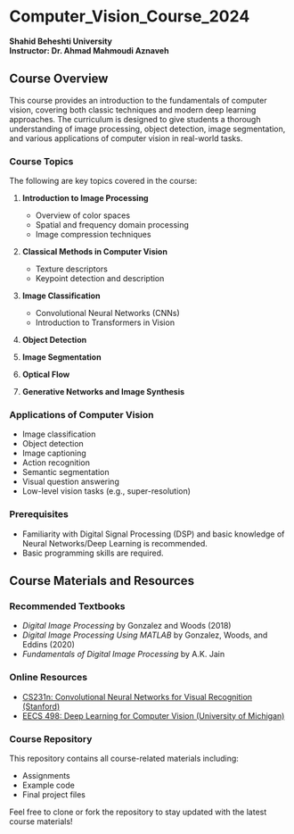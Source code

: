 # Computer_Vision_Course_2024
**Shahid Beheshti University**  
**Instructor: Dr. Ahmad Mahmoudi Aznaveh**

## Course Overview  
This course provides an introduction to the fundamentals of computer vision, covering both classic techniques and modern deep learning approaches. The curriculum is designed to give students a thorough understanding of image processing, object detection, image segmentation, and various applications of computer vision in real-world tasks.

### Course Topics  
The following are key topics covered in the course:

1. **Introduction to Image Processing**  
   - Overview of color spaces  
   - Spatial and frequency domain processing  
   - Image compression techniques  

2. **Classical Methods in Computer Vision**  
   - Texture descriptors  
   - Keypoint detection and description  

3. **Image Classification**  
   - Convolutional Neural Networks (CNNs)  
   - Introduction to Transformers in Vision  

4. **Object Detection**  

5. **Image Segmentation**  

6. **Optical Flow**  

7. **Generative Networks and Image Synthesis**  

### Applications of Computer Vision  
- Image classification  
- Object detection  
- Image captioning  
- Action recognition  
- Semantic segmentation  
- Visual question answering  
- Low-level vision tasks (e.g., super-resolution)

### Prerequisites  
- Familiarity with Digital Signal Processing (DSP) and basic knowledge of Neural Networks/Deep Learning is recommended.  
- Basic programming skills are required.

## Course Materials and Resources  

### Recommended Textbooks  
- *Digital Image Processing* by Gonzalez and Woods (2018)  
- *Digital Image Processing Using MATLAB* by Gonzalez, Woods, and Eddins (2020)  
- *Fundamentals of Digital Image Processing* by A.K. Jain  

### Online Resources  
- [CS231n: Convolutional Neural Networks for Visual Recognition (Stanford)](http://cs231n.stanford.edu/)  
- [EECS 498: Deep Learning for Computer Vision (University of Michigan)](https://eecs.umich.edu/)

### Course Repository  
This repository contains all course-related materials including:  
- Assignments  
- Example code  
- Final project files  

Feel free to clone or fork the repository to stay updated with the latest course materials!
